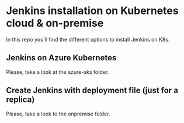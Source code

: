 # Jenkins installation on Kubernetes cloud & on-premise

In this repo you'll find the different options to install Jenkins on K8s.

## Jenkins on Azure Kubernetes

Please, take a look at the azure-aks folder.
## Create Jenkins with deployment file (just for a replica)

Please, take a look to the onpremise folder.
